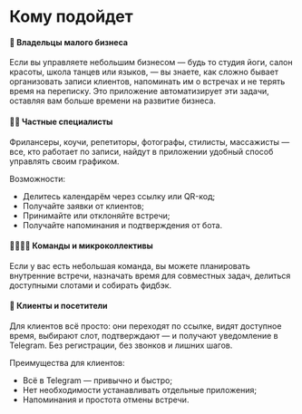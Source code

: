 # Кому подойдет

#### 📌 Владельцы малого бизнеса

Если вы управляете небольшим бизнесом — будь то студия йоги, салон красоты, школа танцев или языков, — вы знаете, как сложно бывает организовать записи клиентов, напоминать им о встречах и не терять время на переписку. Это приложение автоматизирует эти задачи, оставляя вам больше времени на развитие бизнеса.

#### 👩‍🏫 Частные специалисты

Фрилансеры, коучи, репетиторы, фотографы, стилисты, массажисты — все, кто работает по записи, найдут в приложении удобный способ управлять своим графиком.

Возможности:

* Делитесь календарём через ссылку или QR-код;
* Получайте заявки от клиентов;
* Принимайте или отклоняйте встречи;
* Получайте напоминания и подтверждения от бота.

#### 👨‍👩‍👧‍👦 Команды и микроколлективы

Если у вас есть небольшая команда, вы можете планировать внутренние встречи, назначать время для совместных задач, делиться доступными слотами и собирать фидбэк.

#### 🧍 Клиенты и посетители

Для клиентов всё просто: они переходят по ссылке, видят доступное время, выбирают слот, подтверждают — и получают уведомление в Telegram. Без регистрации, без звонков и лишних шагов.

Преимущества для клиентов:

* Всё в Telegram — привычно и быстро;
* Нет необходимости устанавливать отдельные приложения;
* Напоминания и простота отмены встречи.
